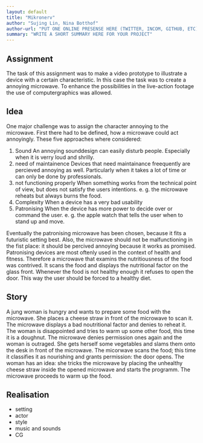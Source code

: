 ```yaml
---
layout: default
title: "Mikronerv"
author: "Sujing Lin, Nina Botthof"
author-url: "PUT ONE ONLINE PRESENSE HERE (TWITTER, INCOM, GITHUB, ETC)"
summary: "WRITE A SHORT SUMMARY HERE FOR YOUR PROJECT"
---
```




## Assignment

The task of this assignment was to make a video prototype to illustrate a device with a certain characteristic. In this case the task was to create a annoying microwave. To enhance the possibilities in the live-action footage the use of computergraphics was allowed.



## Idea



One major challenge was to assign the character annoying to the microwave. First there had to be defined, how a microwave could act annoyingly. These five approaches where considered:

1. Sound
   An annoying sounddesign can easily disturb people. Especially when it is verry loud and shrilly.
2. need of maintainence
   Devices that need maintainance freequently are percieved annoying as well. Particularly when it takes a lot of time or can only be done by professionals.
3. not functioning properly
   When something works from the technical point of view, but does not satisfy the users intentions. e. g. the microwave reheats but always burns the food.
4. Complexity
   When a device has a very bad usability
5. Patronising
   When the device has more power to decide over or command the user. e. g. the apple watch that tells the user when to stand up and move.

Eventually the patronising microwave has been chosen, because it fits a futuristic setting best. Also, the microwave should not be malfunctioning in the fist place: it should be percived annoying because it works as promised.  
Patronising devices are most oftenly used in the context of health and fitness. Therefore a microwave that examins the nutritiousness of the food was contrived. It scans the food and displays the nutritional factor on the glass front. Whenever the food is not healthy enough it refuses to open the door. This way the user should be forced to a healthy diet.



## Story

A jung woman is hungry and wants to prepare some food with the microwave. She places a cheese straw in front of the microwave to scan it. The microwave displays a bad noutritional factor and denies to reheat it. The woman is disappointed and tries to warm up some other food, this time it is a doughnut. The microwave denies permission ones again and the woman is outraged. She gets herself some vegetables and slams them onto the desk in front of the microwave. The micorwave scans the food; this time it classifies it as nourishing and grants permission: the door opens. The woman has an idea: she tricks the microwave by placing the unhealthy cheese straw inside the opened microwave and starts the programm. The microwave proceeds to warm up the food.



## Realisation

- setting
- actor
- style
- music and sounds
- CG